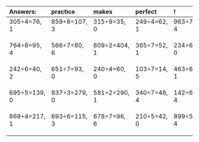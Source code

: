| Answers: | practice | makes | perfect | ! |
| :--- | :--- | :--- | :--- | :--- |
| 305÷4=76, 1 | 859÷8=107, 3 | 315÷9=35, 0 | 249÷4=62, 1 | 963÷7=137, 4 | 
|   |   |   |   |   | 
|   |   |   |   |   | 
|   |   |   |   |   | 
| 764÷8=95, 4 | 566÷7=80, 6 | 809÷2=404, 1 | 365÷7=52, 1 | 234÷6=39, 0 | 
|   |   |   |   |   | 
|   |   |   |   |   | 
|   |   |   |   |   | 
| 242÷6=40, 2 | 651÷7=93, 0 | 240÷4=60, 0 | 103÷7=14, 5 | 463÷6=77, 1 | 
|   |   |   |   |   | 
|   |   |   |   |   | 
|   |   |   |   |   | 
| 695÷5=139, 0 | 837÷3=279, 0 | 581÷2=290, 1 | 340÷7=48, 4 | 142÷6=23, 4 | 
|   |   |   |   |   | 
|   |   |   |   |   | 
|   |   |   |   |   | 
| 869÷4=217, 1 | 693÷6=115, 3 | 678÷7=96, 6 | 210÷5=42, 0 | 899÷5=179, 4 | 
|   |   |   |   |   | 
|   |   |   |   |   | 
|   |   |   |   |   | 
